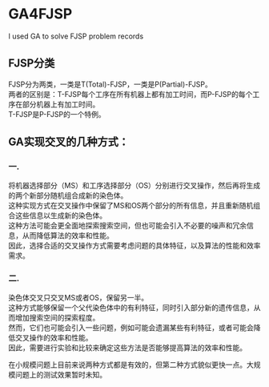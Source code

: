# GA4FJSP
I used GA to solve FJSP problem records

## FJSP分类
FJSP分为两类，一类是T(Total)-FJSP，一类是P(Partial)-FJSP。<br>
两者的区别是：T-FJSP每个工序在所有机器上都有加工时间，而P-FJSP的每个工序在部分机器上有加工时间。<br>
T-FJSP是P-FJSP的一个特例。

## GA实现交叉的几种方式：
### 一.
将机器选择部分（MS）和工序选择部分（OS）分别进行交叉操作，然后再将生成的两个新部分随机组合成新的染色体。<br>
这种实现方式在交叉操作中保留了MS和OS两个部分的所有信息，并且重新随机组合这些信息以生成新的染色体。<br>
这种方法可能会更全面地探索搜索空间，但也可能会引入不必要的噪声和冗余信息，从而降低算法的效率和性能。<br>
因此，选择合适的交叉操作方式需要考虑问题的具体特征，以及算法的性能和效率需求。

### 二.
染色体交叉只交叉MS或者OS，保留另一半。<br>
这种方式能够保留一个父代染色体中的有利特征，同时引入部分新的遗传信息，从而增加搜索空间的探索程度。<br>
然而，它们也可能会引入一些问题，例如可能会遗漏某些有利特征，或者可能会降低交叉操作的效率和性能。<br>
因此，需要进行实验和比较来确定这些方法是否能够提高算法的效率和性能。<br>

在小规模问题上目前来说两种方式都是有效的，但第二种方式貌似更快一点。大规模问题上的测试效果暂时未知。

